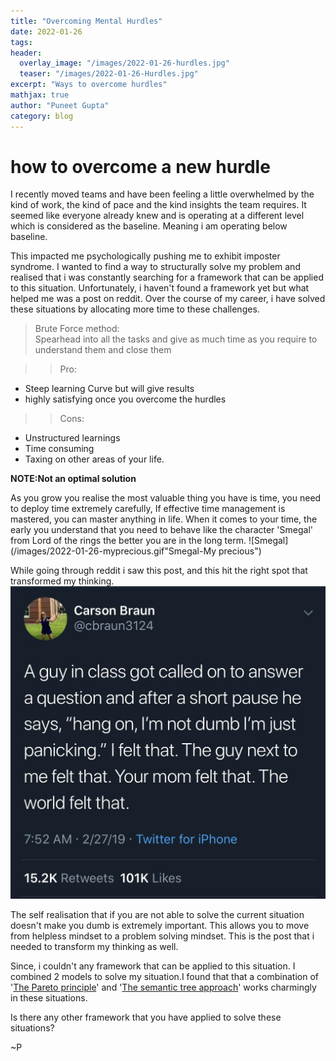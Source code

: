 ```yaml
---
title: "Overcoming Mental Hurdles"
date: 2022-01-26
tags:
header:
  overlay_image: "/images/2022-01-26-hurdles.jpg"
  teaser: "/images/2022-01-26-Hurdles.jpg"
excerpt: "Ways to overcome hurdles"
mathjax: true
author: "Puneet Gupta"
category: blog
---
```


# how to overcome a new hurdle

I recently moved teams and have been feeling a little overwhelmed by the kind of work, the kind of pace and the kind insights the team requires. It seemed like everyone already knew and is operating at a different level which is considered as the baseline. Meaning i am operating below baseline.

This impacted me psychologically pushing me to exhibit imposter syndrome. I wanted to find a way to structurally solve my problem and realised that i was constantly searching for a framework that can be applied to this situation. Unfortunately, i haven't found a framework yet but what helped me was a post on reddit. Over the course of my career, i have solved these situations by allocating more time to these challenges.

>Brute Force method:<br />
Spearhead into all the tasks and give as much time as you require to understand them and close them

>>Pro:
- Steep learning Curve but will give results
- highly satisfying once you overcome the hurdles

>>Cons:
- Unstructured learnings
- Time consuming
- Taxing on other areas of your life.

**NOTE:Not an optimal solution**

As you grow you realise the most valuable thing you have is time, you need to deploy time extremely carefully, If effective time management is mastered, you can master anything in life. When it comes to your time, the early you understand that you need to behave like the character 'Smegal' from Lord of the rings the better you are in the long term.
![Smegal](/images/2022-01-26-myprecious.gif"Smegal-My precious")

While going through reddit i saw this post, and this hit the right spot that transformed my thinking.
![Twitter Post](/images/2022-01-26-redditpost.jpeg "The post that the whole world felt")

The self realisation that if you are not able to solve the current situation doesn't make you dumb is extremely important. This allows you to move from helpless mindset to a problem solving mindset. This is the post that i needed to transform my thinking as well.

Since, i couldn't any framework that can be applied to this situation. I combined 2 models to solve my situation.I found that that a combination of  '[The Pareto principle](/blog/blog-theparetoprinciple)' and '[The semantic tree approach](/blog/blog-semantick)' works charmingly in these situations.

Is there any other framework that you have applied to solve these situations?

~P
